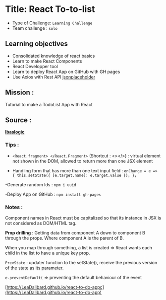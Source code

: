 # Title: React To-to-list
- Type of Challenge: `Learning Challenge`
- Team challenge : `solo`

## Learning objectives
- Consolidated knowledge of react basics
- Learn to make React Components
- React Developper tool
- Learn to deploy React App on GitHub with GH pages
- Use Axios with Rest API [jsonplaceholder](https://jsonplaceholder.typicode.com/)

## Mission : 
Tutorial to make a TodoList App with React

## Source : 
**[Ibaslogic](https://ibaslogic.com/react-tutorial-for-beginners/)**

### Tips :

- `<React.fragment> </React.Fragment>`  (Shortcut : <></>) : virtual element not shown in the DOM, allowed to return more than one JSX element

- Handling form that has more than one text input field :
`onChange = e => {
  this.setState({
    [e.target.name]: e.target.value
  });
};`

-Generate random Ids : `npm i uuid`

-Deploy App on GitHub : `npm install gh-pages`
### Notes :

Component names in React must be capitalized so that its instance in JSX is not considered as DOM/HTML tag.

**Prop drilling** : Getting data from component A down to component B through the props. Where component A is the parent of B.

When you map through something, a list is created => React wants each child in the list to have a unique key prop.

`PrevState` : updater function to the setState(), receive the previous version of the state as its parameter.

`e.preventDefault(` => preventing the default behaviour of the event


[https://LeaDalibard.github.io/react-to-do-appc](https://LeaDalibard.github.io/react-to-do-app)
